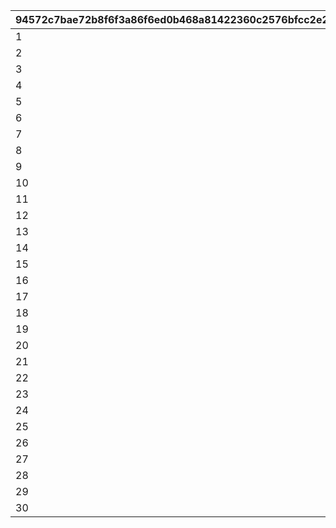 |94572c7bae72b8f6f3a86f6ed0b468a81422360c2576bfcc2e277f3eaaf0209a|0dfec93c693f2390bc7285a070af2ddf768bd7ff210ab69e01954a57ec5b63da|94f96eaf484272d1f24bc3a75645212ef4cf13a197e3a187e5073654dbc8c05a|aa45812b73b7397cd74e84915db87327a9479f49feea24fa3151517eecf8e9e3|4b7f8c975c977de5ac6dc9df7e9ce76cf56c8e1fe6d5b82b39574b7b3222ae8e|7cfd2fb2f611986da0a9aa70f8a72c89a7cbaebdce708d2bf9c04f08a5950939|4738d8fe34b38cb1608a73fcbb70070e068857c2d8a6d8b94808ca3d186c389d|9671e85436f2ca63cb4a260c48e6e202a26c8ccf0da4a8a58248e2813754c7ce|b65cd3d1f35497a6eb3b2862a584bbe672e7a3f5c0e9b8851047aa81369aa490|622d371903ad8b9c466149efcbdfb1e483db4e502421c83622e0180dd62f95b1|6c67b58103da10711f0cf62eca5bccbca8fe3a75c58132809fb8b14df7fe6bca|
| --- | --- | --- | --- | --- | --- | --- | --- | --- | --- | --- |
|1|283001001|8|91002|10|2|25021|8|2|25013|31|
|2|283001002|8|91002|10|2|25021|8|2|25013|31|
|3|283001003|8|91002|10|2|25021|8|2|25013|32|
|4|283001004|8|91002|10|2|25021|8|2|25013|32|
|5|283001005|8|91002|10|2|25021|8|2|25013|33|
|6|283001006|8|91002|10|2|25021|9|2|25013|33|
|7|283001007|8|91002|10|2|25021|9|2|25013|34|
|8|283001008|8|91002|10|2|25021|9|2|25013|35|
|9|283001009|8|91002|10|2|25021|9|2|25013|35|
|10|283001010|8|91002|30|2|25021|10|2|25013|37|
|11|283001011|8|91002|10|2|25021|10|2|25013|41|
|12|283001012|8|91002|10|2|25021|11|2|25013|43|
|13|283001013|8|91002|10|2|25021|11|2|25013|46|
|14|283001014|8|91002|10|2|25021|12|2|25013|48|
|15|283001015|8|91002|10|2|25021|12|2|25013|50|
|16|283001016|8|91002|10|2|25021|13|2|25013|53|
|17|283001017|8|91002|10|2|25021|14|2|25013|55|
|18|283001018|8|91002|10|2|25021|14|2|25013|58|
|19|283001019|8|91002|10|2|25021|15|2|25013|60|
|20|283001020|8|91002|30|2|25021|15|2|25013|62|
|21|283001021|8|91002|10|2|25021|16|2|25013|68|
|22|283001022|8|91002|10|2|25021|16|2|25013|70|
|23|283001023|8|91002|10|2|25021|16|2|25013|72|
|24|283001024|8|91002|10|2|25021|17|2|25013|75|
|25|283001025|8|91002|10|2|25021|18|2|25013|77|
|26|283001026|8|91002|10|2|25021|18|2|25013|79|
|27|283001027|8|91002|10|2|25021|19|2|25013|82|
|28|283001028|8|91002|10|2|25021|19|2|25013|84|
|29|283001029|8|91002|10|2|25021|19|2|25013|86|
|30|283001030|8|91002|30|2|25021|20|2|25013|89|